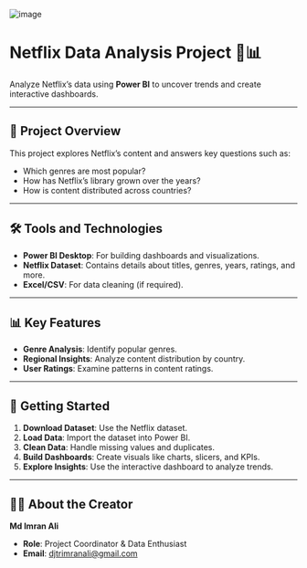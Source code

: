 ![image](https://github.com/user-attachments/assets/bf5229b9-ebc4-4707-8456-12489f927617)


# Netflix Data Analysis Project 🎥📊  

Analyze Netflix’s data using **Power BI** to uncover trends and create interactive dashboards.  

---

## 📝 Project Overview  

This project explores Netflix’s content and answers key questions such as:  
- Which genres are most popular?  
- How has Netflix’s library grown over the years?  
- How is content distributed across countries?  

---

## 🛠️ Tools and Technologies  

- **Power BI Desktop**: For building dashboards and visualizations.  
- **Netflix Dataset**: Contains details about titles, genres, years, ratings, and more.  
- **Excel/CSV**: For data cleaning (if required).  

---

## 📊 Key Features  

- **Genre Analysis**: Identify popular genres.   
- **Regional Insights**: Analyze content distribution by country.  
- **User Ratings**: Examine patterns in content ratings.  

---

## 🚀 Getting Started  

1. **Download Dataset**: Use the Netflix dataset.  
2. **Load Data**: Import the dataset into Power BI.  
3. **Clean Data**: Handle missing values and duplicates.  
4. **Build Dashboards**: Create visuals like charts, slicers, and KPIs.  
5. **Explore Insights**: Use the interactive dashboard to analyze trends.  

---

## 👨‍💻 About the Creator  

**Md Imran Ali**  
- **Role**: Project Coordinator & Data Enthusiast  
- **Email**: djtrimranali@gmail.com  
  

